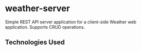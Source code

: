 # weather-server

Simple REST API server application for a client-side Weather web application. Supports CRUD operations.

## Technologies Used <a name="TechnologiesUsed"></a>

